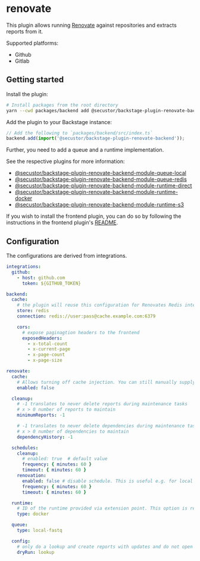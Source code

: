 # renovate

This plugin allows running [Renovate](https://github.com/renovatebot/renovate/) against repositories
and extracts reports from it.

Supported platforms:

- Github
- Gitlab

## Getting started

Install the plugin:

```bash
# Install packages from the root directory
yarn --cwd packages/backend add @secustor/backstage-plugin-renovate-backend
```

Add the plugin to your Backstage instance:

```ts
// Add the following to `packages/backend/src/index.ts`
backend.add(import('@secustor/backstage-plugin-renovate-backend'));
```

Further, you need to add a queue and a runtime implementation.

See the respective plugins for more information:

- [@secustor/backstage-plugin-renovate-backend-module-queue-local](https://www.npmjs.com/package/@secustor/backstage-plugin-renovate-backend-module-queue-local)
- [@secustor/backstage-plugin-renovate-backend-module-queue-redis](https://www.npmjs.com/package/@secustor/backstage-plugin-renovate-backend-module-queue-redis)
- [@secustor/backstage-plugin-renovate-backend-module-runtime-direct](https://www.npmjs.com/package/@secustor/backstage-plugin-renovate-backend-module-runtime-direct)
- [@secustor/backstage-plugin-renovate-backend-module-runtime-docker](https://www.npmjs.com/package/@secustor/backstage-plugin-renovate-backend-module-runtime-docker)
- [@secustor/backstage-plugin-renovate-backend-module-runtime-s3](https://www.npmjs.com/package/@secustor/backstage-plugin-renovate-backend-module-runtime-s3)

If you wish to install the frontend plugin, you can do so by following the instructions in the frontend plugin's [README](../renovate).

## Configuration

The configurations are derived from integrations.

```yaml
integrations:
  github:
    - host: github.com
      token: ${GITHUB_TOKEN}

backend:
  cache:
    # the plugin will reuse this configuration for Renovates Redis integration
    store: redis
    connection: redis://user:pass@cache.example.com:6379

    cors:
      # expose paginagtion headers to the frontend
      exposedHeaders:
        - x-total-count
        - x-current-page
        - x-page-count
        - x-page-size

renovate:
  cache:
    # Allows turning off cache injection. You can still manually supply caches using the Renovate config
    enabled: false

  cleanup:
    # -1 translates to never delete reports during maintenance tasks
    # x > 0 number of reports to maintain
    minimumReports: -1

    # -1 translates to never delete dependencies during maintenance tasks
    # x > 0 number of dependencies to maintain
    dependencyHistory: -1

  schedules:
    cleanup:
      # enabled: true  # default value
      frequency: { minutes: 60 }
      timeout: { minutes: 60 }
    renovation:
      enabled: false # disable schedule. This is useful e.g. for local development
      frequency: { minutes: 60 }
      timeout: { minutes: 60 }

  runtime:
    # ID of the runtime provided via extension point. This option is required as the backend comes with no runtime by default.
    type: docker

  queue:
    type: local-fastq

  config:
    # only do a lookup and create reports with updates and do not open PRs
    dryRun: lookup
```
